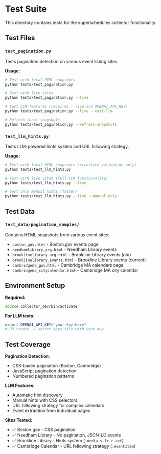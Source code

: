 # Test Suite

This directory contains tests for the superschedules collector functionality.

## Test Files

### `test_pagination.py`
Tests pagination detection on various event listing sites.

**Usage:**
```bash
# Test with local HTML snapshots
python tests/test_pagination.py

# Test with live sites
python tests/test_pagination.py --live

# Test LLM features (requires --live and OPENAI_API_KEY)
python tests/test_pagination.py --live --test-llm

# Refresh local snapshots
python tests/test_pagination.py --refresh-snapshots
```

### `test_llm_hints.py`
Tests LLM-powered hints system and URL following strategy.

**Usage:**
```bash
# Test with local HTML snapshots (structure validation only)
python tests/test_llm_hints.py

# Test with live sites (full LLM functionality)
python tests/test_llm_hints.py --live

# Test only manual hints (faster)
python tests/test_llm_hints.py --live --manual-only
```

## Test Data

### `test_data/pagination_samples/`
Contains HTML snapshots from various event sites:

- `boston_gov.html` - Boston.gov events page
- `needhamlibrary_org.html` - Needham Library events  
- `brooklinelibrary_org.html` - Brookline Library events (old)
- `brooklinelibrary_events.html` - Brookline Library events (current)
- `cambridgema_gov.html` - Cambridge MA calendars page
- `cambridgema_citycalendar.html` - Cambridge MA city calendar

## Environment Setup

**Required:**
```bash
source collector_dev/bin/activate
```

**For LLM tests:**
```bash
export OPENAI_API_KEY="your-key-here"
# OR create ~/.secret_keys file with your key
```

## Test Coverage

**Pagination Detection:**
- CSS-based pagination (Boston, Cambridge)
- JavaScript pagination detection
- Numbered pagination patterns

**LLM Features:**
- Automatic hint discovery 
- Manual hints with CSS selectors
- URL following strategy for complex calendars
- Event extraction from individual pages

**Sites Tested:**
- ✅ Boston.gov - CSS pagination
- ✅ Needham Library - No pagination, JSON-LD events
- ✅ Brookline Library - Hints system (`.media.s-lc-c-evt`)
- ✅ Cambridge Calendar - URL following strategy (`.eventItem`)
